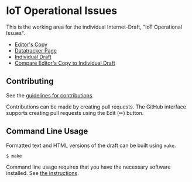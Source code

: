 # IoT Operational Issues

This is the working area for the individual Internet-Draft, "IoT Operational Issues".

* [Editor's Copy](https://cabo.github.io/iot-ops/#go.draft-walther-iotops-iot-ops.html)
* [Datatracker Page](https://datatracker.ietf.org/doc/draft-walther-iotops-iot-ops)
* [Individual Draft](https://datatracker.ietf.org/doc/html/draft-walther-iotops-iot-ops)
* [Compare Editor's Copy to Individual Draft](https://cabo.github.io/iot-ops/#go.draft-walther-iotops-iot-ops.diff)


## Contributing

See the
[guidelines for contributions](https://github.com/cabo/iot-ops/blob/main/CONTRIBUTING.md).

Contributions can be made by creating pull requests.
The GitHub interface supports creating pull requests using the Edit (✏) button.


## Command Line Usage

Formatted text and HTML versions of the draft can be built using `make`.

```sh
$ make
```

Command line usage requires that you have the necessary software installed.  See
[the instructions](https://github.com/martinthomson/i-d-template/blob/main/doc/SETUP.md).

